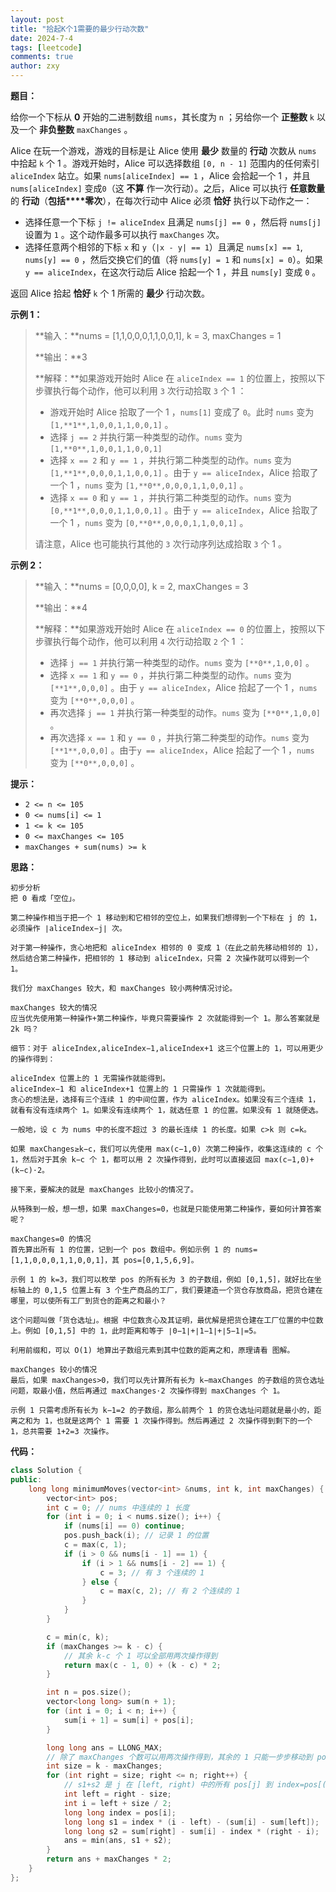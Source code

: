 ```yaml
---
layout: post
title: "拾起K个1需要的最少行动次数"
date: 2024-7-4
tags: [leetcode]
comments: true
author: zxy
---
```


**题目：**

给你一个下标从 **0** 开始的二进制数组 `nums`，其长度为 `n` ；另给你一个 **正整数** `k` 以及一个 **非负整数** `maxChanges` 。

Alice 在玩一个游戏，游戏的目标是让 Alice 使用 **最少** 数量的 **行动** 次数从 `nums` 中拾起 `k` 个 1 。游戏开始时，Alice 可以选择数组 `[0, n - 1]` 范围内的任何索引 `aliceIndex` 站立。如果 `nums[aliceIndex] == 1` ，Alice 会拾起一个 1 ，并且 `nums[aliceIndex]` 变成`0`（这 **不算** 作一次行动）。之后，Alice 可以执行 **任意数量** 的 **行动**（**包括****零次**），在每次行动中 Alice 必须 **恰好** 执行以下动作之一：

- 选择任意一个下标 `j != aliceIndex` 且满足 `nums[j] == 0` ，然后将 `nums[j]` 设置为 `1` 。这个动作最多可以执行 `maxChanges` 次。
- 选择任意两个相邻的下标 `x` 和 `y`（`|x - y| == 1`）且满足 `nums[x] == 1`, `nums[y] == 0` ，然后交换它们的值（将 `nums[y] = 1` 和 `nums[x] = 0`）。如果 `y == aliceIndex`，在这次行动后 Alice 拾起一个 1 ，并且 `nums[y]` 变成 `0` 。

返回 Alice 拾起 **恰好** `k` 个 1 所需的 **最少** 行动次数。

**示例 1：**

> **输入：**nums = [1,1,0,0,0,1,1,0,0,1], k = 3, maxChanges = 1
>
> **输出：**3
>
> **解释：**如果游戏开始时 Alice 在 `aliceIndex == 1` 的位置上，按照以下步骤执行每个动作，他可以利用 `3` 次行动拾取 `3` 个 1 ：
>
> - 游戏开始时 Alice 拾取了一个 1 ，`nums[1]` 变成了 `0`。此时 `nums` 变为 `[1,**1**,1,0,0,1,1,0,0,1]` 。
> - 选择 `j == 2` 并执行第一种类型的动作。`nums` 变为 `[1,**0**,1,0,0,1,1,0,0,1]`
> - 选择 `x == 2` 和 `y == 1` ，并执行第二种类型的动作。`nums` 变为 `[1,**1**,0,0,0,1,1,0,0,1]` 。由于 `y == aliceIndex`，Alice 拾取了一个 1 ，`nums` 变为 `[1,**0**,0,0,0,1,1,0,0,1]` 。
> - 选择 `x == 0` 和 `y == 1` ，并执行第二种类型的动作。`nums` 变为 `[0,**1**,0,0,0,1,1,0,0,1]` 。由于 `y == aliceIndex`，Alice 拾取了一个 1 ，`nums` 变为 `[0,**0**,0,0,0,1,1,0,0,1]` 。
>
> 请注意，Alice 也可能执行其他的 `3` 次行动序列达成拾取 `3` 个 1 。

**示例 2：**

> **输入：**nums = [0,0,0,0], k = 2, maxChanges = 3
>
> **输出：**4
>
> **解释：**如果游戏开始时 Alice 在 `aliceIndex == 0` 的位置上，按照以下步骤执行每个动作，他可以利用 `4` 次行动拾取 `2` 个 1 ：
>
> - 选择 `j == 1` 并执行第一种类型的动作。`nums` 变为 `[**0**,1,0,0]` 。
> - 选择 `x == 1` 和 `y == 0` ，并执行第二种类型的动作。`nums` 变为 `[**1**,0,0,0]` 。由于 `y == aliceIndex`，Alice 拾起了一个 1 ，`nums` 变为 `[**0**,0,0,0]` 。
> - 再次选择 `j == 1` 并执行第一种类型的动作。`nums` 变为 `[**0**,1,0,0]` 。
> - 再次选择 `x == 1` 和 `y == 0` ，并执行第二种类型的动作。`nums` 变为 `[**1**,0,0,0]` 。由于`y == aliceIndex`，Alice 拾起了一个 1 ，`nums` 变为 `[**0**,0,0,0]` 。

**提示：**

- `2 <= n <= 105`
- `0 <= nums[i] <= 1`
- `1 <= k <= 105`
- `0 <= maxChanges <= 105`
- `maxChanges + sum(nums) >= k`

**思路：**

```
初步分析
把 0 看成「空位」。

第二种操作相当于把一个 1 移动到和它相邻的空位上，如果我们想得到一个下标在 j 的 1，必须操作 ∣aliceIndex−j∣ 次。

对于第一种操作，贪心地把和 aliceIndex 相邻的 0 变成 1（在此之前先移动相邻的 1），然后结合第二种操作，把相邻的 1 移动到 aliceIndex，只需 2 次操作就可以得到一个 1。

我们分 maxChanges 较大，和 maxChanges 较小两种情况讨论。

maxChanges 较大的情况
应当优先使用第一种操作+第二种操作，毕竟只需要操作 2 次就能得到一个 1。那么答案就是 2k 吗？

细节：对于 aliceIndex,aliceIndex−1,aliceIndex+1 这三个位置上的 1，可以用更少的操作得到：

aliceIndex 位置上的 1 无需操作就能得到。
aliceIndex−1 和 aliceIndex+1 位置上的 1 只需操作 1 次就能得到。
贪心的想法是，选择有三个连续 1 的中间位置，作为 aliceIndex。如果没有三个连续 1，就看有没有连续两个 1。如果没有连续两个 1，就选任意 1 的位置。如果没有 1 就随便选。

一般地，设 c 为 nums 中的长度不超过 3 的最长连续 1 的长度。如果 c>k 则 c=k。

如果 maxChanges≥k−c，我们可以先使用 max(c−1,0) 次第二种操作，收集这连续的 c 个 1，然后对于其余 k−c 个 1，都可以用 2 次操作得到，此时可以直接返回 max(c−1,0)+(k−c)⋅2。

接下来，要解决的就是 maxChanges 比较小的情况了。

从特殊到一般，想一想，如果 maxChanges=0，也就是只能使用第二种操作，要如何计算答案呢？

maxChanges=0 的情况
首先算出所有 1 的位置，记到一个 pos 数组中。例如示例 1 的 nums=[1,1,0,0,0,1,1,0,0,1]，其 pos=[0,1,5,6,9]。

示例 1 的 k=3，我们可以枚举 pos 的所有长为 3 的子数组，例如 [0,1,5]，就好比在坐标轴上的 0,1,5 位置上有 3 个生产商品的工厂，我们要建造一个货仓存放商品，把货仓建在哪里，可以使所有工厂到货仓的距离之和最小？

这个问题叫做「货仓选址」。根据 中位数贪心及其证明，最优解是把货仓建在工厂位置的中位数上。例如 [0,1,5] 中的 1，此时距离和等于 ∣0−1∣+∣1−1∣+∣5−1∣=5。

利用前缀和，可以 O(1) 地算出子数组元素到其中位数的距离之和，原理请看 图解。

maxChanges 较小的情况
最后，如果 maxChanges>0，我们可以先计算所有长为 k−maxChanges 的子数组的货仓选址问题，取最小值，然后再通过 maxChanges⋅2 次操作得到 maxChanges 个 1。

示例 1 只需考虑所有长为 k−1=2 的子数组，那么前两个 1 的货仓选址问题就是最小的，距离之和为 1，也就是这两个 1 需要 1 次操作得到。然后再通过 2 次操作得到剩下的一个 1，总共需要 1+2=3 次操作。
```

**代码：**

```cpp
class Solution {
public:
    long long minimumMoves(vector<int> &nums, int k, int maxChanges) {
        vector<int> pos;
        int c = 0; // nums 中连续的 1 长度
        for (int i = 0; i < nums.size(); i++) {
            if (nums[i] == 0) continue;
            pos.push_back(i); // 记录 1 的位置
            c = max(c, 1);
            if (i > 0 && nums[i - 1] == 1) {
                if (i > 1 && nums[i - 2] == 1) {
                    c = 3; // 有 3 个连续的 1
                } else {
                    c = max(c, 2); // 有 2 个连续的 1
                }
            }
        }

        c = min(c, k);
        if (maxChanges >= k - c) {
            // 其余 k-c 个 1 可以全部用两次操作得到
            return max(c - 1, 0) + (k - c) * 2;
        }

        int n = pos.size();
        vector<long long> sum(n + 1);
        for (int i = 0; i < n; i++) {
            sum[i + 1] = sum[i] + pos[i];
        }

        long long ans = LLONG_MAX;
        // 除了 maxChanges 个数可以用两次操作得到，其余的 1 只能一步步移动到 pos[i]
        int size = k - maxChanges;
        for (int right = size; right <= n; right++) {
            // s1+s2 是 j 在 [left, right) 中的所有 pos[j] 到 index=pos[(left+right)/2] 的距离之和
            int left = right - size;
            int i = left + size / 2;
            long long index = pos[i];
            long long s1 = index * (i - left) - (sum[i] - sum[left]);
            long long s2 = sum[right] - sum[i] - index * (right - i);
            ans = min(ans, s1 + s2);
        }
        return ans + maxChanges * 2;
    }
};
```

